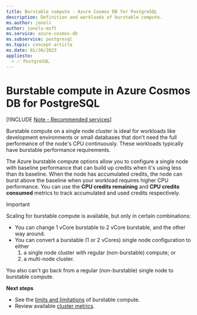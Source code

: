 ```yaml
---
title: Burstable compute - Azure Cosmos DB for PostgreSQL
description: Definition and workloads of burstable compute.
ms.author: jonels
author: jonels-msft
ms.service: azure-cosmos-db
ms.subservice: postgresql
ms.topic: concept-article
ms.date: 01/30/2023
appliesto:
  - ✅ PostgreSQL
---
```


# Burstable compute in Azure Cosmos DB for PostgreSQL

[!INCLUDE [Note - Recommended services](includes/note-recommended-services.md)]

Burstable compute on a single node cluster is ideal for workloads like
development environments or small databases that don't need the full
performance of the node's CPU continuously. These workloads typically have
burstable performance requirements.

The Azure burstable compute options allow you to configure a single node with
baseline performance that can build up credits when it's using less than its
baseline. When the node has accumulated credits, the node can burst above the
baseline when your workload requires higher CPU performance. You can use the
**CPU credits remaining** and **CPU credits consumed** metrics to track
accumulated and used credits respectively.

> [!IMPORTANT]
>
> Scaling for burstable compute is available, but only in certain combinations:
>
> * You can change 1 vCore burstable to 2 vCore burstable, and the other way
>   around.
> * You can convert a burstable (1 or 2 vCores) single node configuration to
>   either
>   1. a single node cluster with regular (non-burstable) compute; or
>   2. a multi-node cluster.
>
> You also can't go back from a regular (non-burstable) single node to
> burstable compute.

**Next steps**

* See the [limits and limitations](reference-limits.md#burstable-compute) of
  burstable compute.
* Review available [cluster metrics](concepts-monitoring.md#metrics).
